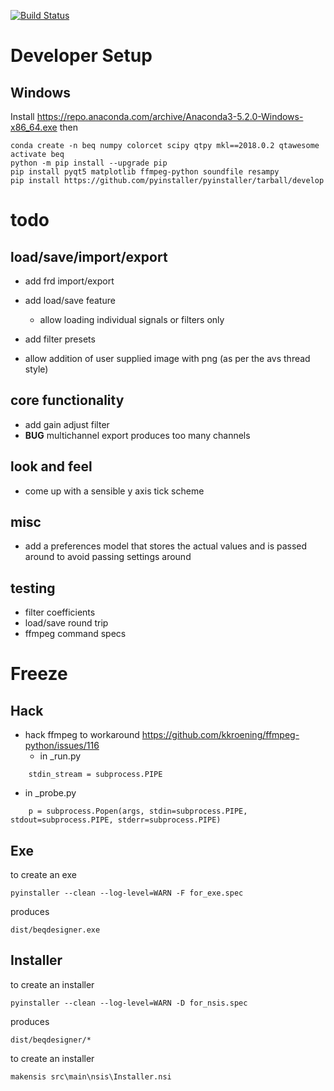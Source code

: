 [![Build Status](https://travis-ci.com/3ll3d00d/beqdesigner.svg?branch=master)](https://travis-ci.com/3ll3d00d/beqdesigner)

# Developer Setup

## Windows

Install https://repo.anaconda.com/archive/Anaconda3-5.2.0-Windows-x86_64.exe then

    conda create -n beq numpy colorcet scipy qtpy mkl==2018.0.2 qtawesome
    activate beq
    python -m pip install --upgrade pip
    pip install pyqt5 matplotlib ffmpeg-python soundfile resampy
    pip install https://github.com/pyinstaller/pyinstaller/tarball/develop

# todo

## load/save/import/export

* add frd import/export

* add load/save feature 
  * allow loading individual signals or filters only

* add filter presets

* allow addition of user supplied image with png (as per the avs thread style)

## core functionality 

* add gain adjust filter
* **BUG** multichannel export produces too many channels

## look and feel 

* come up with a sensible y axis tick scheme

## misc

* add a preferences model that stores the actual values and is passed around to avoid passing settings around

## testing

* filter coefficients
* load/save round trip
* ffmpeg command specs

# Freeze

## Hack

* hack ffmpeg to workaround https://github.com/kkroening/ffmpeg-python/issues/116 
  * in _run.py
```  
    stdin_stream = subprocess.PIPE
```
  * in _probe.py
```  
    p = subprocess.Popen(args, stdin=subprocess.PIPE, stdout=subprocess.PIPE, stderr=subprocess.PIPE)
```

## Exe

to create an exe

    pyinstaller --clean --log-level=WARN -F for_exe.spec
    
produces 

    dist/beqdesigner.exe
    
## Installer 

to create an installer

    pyinstaller --clean --log-level=WARN -D for_nsis.spec

produces 

    dist/beqdesigner/*    
    
to create an installer

    makensis src\main\nsis\Installer.nsi
